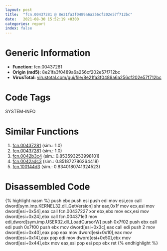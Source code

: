 ```yaml
---
layout: post
title:  "fcn.00437281 @ 8e21fa3f0489a6a256cf202e57f712bc"
date:   2021-08-30 15:52:19 +0300
categories: report
index: false
---
```


# Generic Information
- **Function:** fcn.00437281
- **Origin (md5):** 8e21fa3f0489a6a256cf202e57f712bc
- **VirusTotal:** [virustotal.com/gui/file/8e21fa3f0489a6a256cf202e57f712bc][virustotal_ref]

# Code Tags
<span class="tag" id="SYSTEM-INFO">SYSTEM-INFO</span>


# Similar Functions

1. [fcn.00437281][similar_1_ref] (sim.: 1.0)
2. [fcn.00437281][similar_2_ref] (sim.: 1.0)
3. [fcn.0042b3c4][similar_3_ref] (sim.: 0.853593253998101)
4. [fcn.0042adc3][similar_4_ref] (sim.: 0.851872786264418)
5. [fcn.100144d3][similar_5_ref] (sim.: 0.8340180741324523)


# Disassembled Code

{% highlight nasm %}
push ebx
push esi
push edi
mov esi,ecx
call dword[sym.imp.KERNEL32.dll_GetVersion]
shr eax,0x1f
mov ecx,esi
mov dword[esi+0x54],eax
call fcn.00437227
xor ebx,ebx
mov ecx,esi
mov dword[esi+0x24],ebx
call fcn.004371e3
mov edi,dword[sym.imp.USER32.dll_LoadCursorW]
push 0x7f02
push ebx
call edi
push 0x7f00
push ebx
mov dword[esi+0x3c],eax
call edi
push 2
mov dword[esi+0x40],eax
pop eax
mov dword[esi+0x10],eax
mov dword[esi+0x14],eax
pop edi
mov dword[esi+0x50],ebx
mov dword[esi+0x44],ebx
mov eax,esi
pop esi
pop ebx
ret 
{% endhighlight %}


[similar_1_ref]: /report/fcn.00437281@ff219f45286905b4a87327ca719363be
[similar_2_ref]: /report/fcn.00437281@44e1ffcf4e71f4505c09d520fd75f1e4
[similar_3_ref]: /report/fcn.0042b3c4@7b00dd8f2abf54a73bfb09681334ff78
[similar_4_ref]: /report/fcn.0042adc3@fac4f0be03ac37bd8be7ef737cdcee10
[similar_5_ref]: /report/fcn.100144d3@481b545f5c18f2fce1caac67ddc419e8
[virustotal_ref]: https://www.virustotal.com/gui/file/8e21fa3f0489a6a256cf202e57f712bc